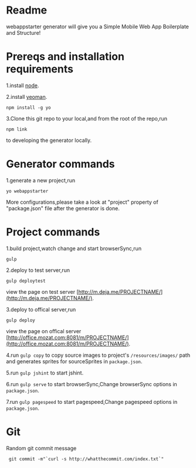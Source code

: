 Readme
=================
webappstarter generator will give you a Simple Mobile Web App Boilerplate and Structure!

Prereqs and installation requirements
=====================================
1.install [node](https://nodejs.org/).

2.install [yeoman](http://yeoman.io/).
```shell
npm install -g yo
```
3.Clone this git repo to your local,and from the root of the repo,run
```shell
npm link
```
to developing the generator locally.

Generator commands
==================
1.generate a new project,run

```shell
yo webappstarter
```
More configurations,please take a look at "project" property of "package.json" file after the generator is done.

Project commands
=================

1.build project,watch change and start browserSync,run

```shell
gulp
```
2.deploy to test server,run

```shell
gulp deploytest
```
view the page on test server [http://m.deja.me/PROJECTNAME/](http://m.deja.me/PROJECTNAME/).

3.deploy to offical server,run

```shell
gulp deploy
```
view the page on offical server [http://office.mozat.com:8081/m/PROJECTNAME/](http://office.mozat.com:8081/m/PROJECTNAME/).

4.run `gulp copy` to copy source images to project's `/resources/images/` path and generates sprites for sourceSprites in `package.json`.

5.run `gulp jshint` to start jshint.

6.run `gulp serve` to start browserSync,Change browserSync options in `package.json`.

7.run `gulp pagespeed` to start pagespeed,Change pagespeed options in `package.json`.

Git
==========
Random git commit message

```shell
 git commit -m"`curl -s http://whatthecommit.com/index.txt`"

 ```
